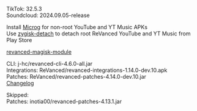 TikTok: 32.5.3  
Soundcloud: 2024.09.05-release  

Install [Microg](https://github.com/ReVanced/GmsCore/releases) for non-root YouTube and YT Music APKs  
Use [zygisk-detach](https://github.com/j-hc/zygisk-detach) to detach root ReVanced YouTube and YT Music from Play Store  

[revanced-magisk-module](https://github.com/j-hc/revanced-magisk-module)
  
CLI: j-hc/revanced-cli-4.6.0-all.jar  
Integrations: ReVanced/revanced-integrations-1.14.0-dev.10.apk  
Patches: ReVanced/revanced-patches-4.14.0-dev.10.jar  
[Changelog](https://github.com/ReVanced/revanced-patches/releases/tag/v4.14.0-dev.10)  

Skipped:  
Patches: inotia00/revanced-patches-4.13.1.jar    
